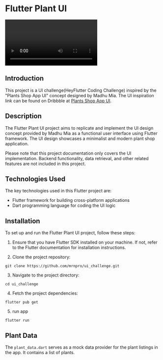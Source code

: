 # Flutter Plant UI 

![Project UI Video](demo.mp4)
## Introduction

This project is a UI challenge(HeyFlutter Coding Challenge) inspired by the "Plants Shop App UI" concept designed by Madhu Mia. The UI inspiration link can be found on Dribbble at [Plants Shop App UI](https://dribbble.com/shots/16340862-Plants-Shop-App-UI).

## Description
   
The Flutter Plant UI project aims to replicate and implement the UI design concept provided by Madhu Mia as a functional user interface using Flutter framework. The UI design showcases a minimalist and modern plant shop application.

Please note that this project documentation only covers the UI implementation. Backend functionality, data retrieval, and other related features are not included in this project.

## Technologies Used

The key technologies used in this Flutter project are:

- Flutter framework for building cross-platform applications
- Dart programming language for coding the UI logic


## Installation

To set up and run the Flutter Plant UI project, follow these steps:

1. Ensure that you have Flutter SDK installed on your machine. If not, refer to the Flutter documentation for installation instructions.

2. Clone the project repository:
```
git clone https://github.com/mrnpro/ui_challenge.git
```
3. Navigate to the project directory:

```
cd ui_challenge
```
4. Fetch the project dependencies:
```
flutter pub get
```
5. run app 
```
flutter run
```
 
## Plant Data

The `plant_data.dart` serves as a mock data provider for the plant listings in the app. It contains a list of plants.

